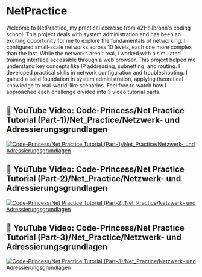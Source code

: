 # NetPractice
Welcome to NetPractice, my practical exercise from 42Heilbronn's coding school. This project deals with system administration and has been an exciting opportunity for me to explore the fundamentals of networking.
I configured small-scale networks across 10 levels, each one more complex than the last. While the networks aren't real, I worked with a simulated training interface accessible through a web browser. This project helped me understand key concepts like IP addressing, subnetting, and routing. I developed practical skills in network configuration and troubleshooting.
I gained a solid foundation in system administration, applying theoretical knowledge to real-world-like scenarios. Feel free to watch how I approached each challenge divided into 3 video tutorial parts.

## 👀 YouTube Video: Code-Princess/Net Practice Tutorial (Part-1)/Net_Practice/Netzwerk- und Adressierungsgrundlagen
<!-- YouTube video cards from https://github.com/DenverCoder1/github-readme-youtube-cards -->
<!-- https://ytcards.demolab.com/?id=<video ID>&title=<video+title>&lang=en&timestamp=<video publish date in Unix time format>&background_color=%230d1117&title_color=%23ffffff&stats_color=%23dedede&max_title_lines=1&width=250&border_radius=5&duration=<video duration in seconds> "<video title>") -->
<!-- BEGIN YOUTUBE-CARDS -->
[![Code-Princess/Net Practice Tutorial (Part-1)/Net_Practice/Netzwerk- und Adressierungsgrundlagen](https://ytcards.demolab.com/?id=nWJpjWgYq0w&title=Code-Princess/Net+Practice+Tutorial+(Part-1)/Net_Practice/Netzwerk-+und+Adressierungsgrundlagen&lang=en&timestamp=1732230000&background_color=%230d1117&title_color=%23ffffff&stats_color=%23dedede&max_title_lines=1&width=850&border_radius=5&duration=1159 "Net Practice Tutorial (Part-1)/Net_Practice/Netzwerk- und Adressierungsgrundlagen")](https://youtu.be/nWJpjWgYq0w?si=AASAX_sZQJm4hfDN)
<!-- END YOUTUBE-CARDS -->

## 👀 YouTube Video: Code-Princess/Net Practice Tutorial (Part-2)/Net_Practice/Netzwerk- und Adressierungsgrundlagen
<!-- YouTube video cards from https://github.com/DenverCoder1/github-readme-youtube-cards -->
<!-- https://ytcards.demolab.com/?id=<video ID>&title=<video+title>&lang=en&timestamp=<video publish date in Unix time format>&background_color=%230d1117&title_color=%23ffffff&stats_color=%23dedede&max_title_lines=1&width=250&border_radius=5&duration=<video duration in seconds> "<video title>") -->
<!-- BEGIN YOUTUBE-CARDS -->
[![Code-Princess/Net Practice Tutorial (Part-2)/Net_Practice/Netzwerk- und Adressierungsgrundlagen](https://ytcards.demolab.com/?id=rfaNsAhNQ8E&title=Code-Princess/Net+Practice+Tutorial+(Part-2)/Net_Practice/Netzwerk-+und+Adressierungsgrundlagen&lang=en&timestamp=1732834800&background_color=%230d1117&title_color=%23ffffff&stats_color=%23dedede&max_title_lines=1&width=850&border_radius=5&duration=1174 "Net Practice Tutorial (Part-2)/Net_Practice/Netzwerk- und Adressierungsgrundlagen")](https://youtu.be/rfaNsAhNQ8E?si=GWENlV3g3I8y_kux)
<!-- END YOUTUBE-CARDS -->

## 👀 YouTube Video: Code-Princess/Net Practice Tutorial (Part-3)/Net_Practice/Netzwerk- und Adressierungsgrundlagen
<!-- YouTube video cards from https://github.com/DenverCoder1/github-readme-youtube-cards -->
<!-- https://ytcards.demolab.com/?id=<video ID>&title=<video+title>&lang=en&timestamp=<video publish date in Unix time format>&background_color=%230d1117&title_color=%23ffffff&stats_color=%23dedede&max_title_lines=1&width=250&border_radius=5&duration=<video duration in seconds> "<video title>") -->
<!-- BEGIN YOUTUBE-CARDS -->
[![Code-Princess/Net Practice Tutorial (Part-3)/Net_Practice/Netzwerk- und Adressierungsgrundlagen](https://ytcards.demolab.com/?id=cFDTTi3M3ZQ&title=Code-Princess/Net+Practice+Tutorial+(Part-3)/Net_Practice/Netzwerk-+und+Adressierungsgrundlagen&lang=en&timestamp=1733439600&background_color=%230d1117&title_color=%23ffffff&stats_color=%23dedede&max_title_lines=1&width=850&border_radius=5&duration=778 "Net Practice Tutorial (Part-3)/Net_Practice/Netzwerk- und Adressierungsgrundlagen")](https://youtu.be/cFDTTi3M3ZQ?si=kUJbxSc1Ko7GJisS)
<!-- END YOUTUBE-CARDS -->
